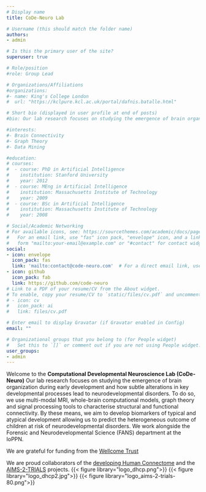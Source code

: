 ```yaml
---
# Display name
title: CoDe-Neuro Lab

# Username (this should match the folder name)
authors:
- admin

# Is this the primary user of the site?
superuser: true

# Role/position
#role: Group Lead

# Organizations/Affiliations
#organizations:
#- name: King's College London
#  url: "https://kclpure.kcl.ac.uk/portal/dafnis.batalle.html"

# Short bio (displayed in user profile at end of posts)
#bio: Our lab research focuses on studying the emergence of brain organization during early development and how subtle alterations in key developmental processes lead to neurodevelopmental disorders. To do so, we use multi-modal MRI, whole-brain computational models, graph theory and signal processing tools to characterise structural and functional connectivity. By these means, we aim to develop biomarkers of typical and atypical development allowing us to predict the heterogeneous outcome of children at risk of neurodevelopmental disorders.

#interests:
#- Brain Connectivity
#- Graph Theory
#- Data Mining

#education:
# courses:
#  - course: PhD in Artificial Intelligence
#    institution: Stanford University
#    year: 2012
#  - course: MEng in Artificial Intelligence
#    institution: Massachusetts Institute of Technology
#    year: 2009
#  - course: BSc in Artificial Intelligence
#    institution: Massachusetts Institute of Technology
#    year: 2008

# Social/Academic Networking
# For available icons, see: https://sourcethemes.com/academic/docs/page-builder/#icons
#   For an email link, use "fas" icon pack, "envelope" icon, and a link in the
#   form "mailto:your-email@example.com" or "#contact" for contact widget.
social:
- icon: envelope
  icon_pack: fas
  link: 'mailto:contact@code-neuro.com'  # For a direct email link, use "mailto:test@example.org".
- icon: github
  icon_pack: fab
  link: https://github.com/code-neuro
# Link to a PDF of your resume/CV from the About widget.
# To enable, copy your resume/CV to `static/files/cv.pdf` and uncomment the lines below.
# - icon: cv
#   icon_pack: ai
#   link: files/cv.pdf

# Enter email to display Gravatar (if Gravatar enabled in Config)
email: ""

# Organizational groups that you belong to (for People widget)
#   Set this to `[]` or comment out if you are not using People widget.
user_groups:
- admin
---
```


Welcome to the **Computational Developmental Neuroscience Lab (CoDe-Neuro)** 
Our lab research focuses on studying the emergence of brain organization during early development and how subtle alterations in key developmental processes lead to neurodevelopmental disorders. To do so, we use multi-modal MRI, whole-brain computational models, graph theory and signal processing tools to characterise structural and functional connectivity. By these means, we aim to develop biomarkers of typical and atypical development allowing us to predict the heterogeneous outcome of children at risk of neurodevelopmental disorders.
We work alongside the Forensic and Neurodevelopmental Science (FANS) department at the IoPPN.

We are grateful for funding from the [Wellcome Trust](http://wellcome.ac.uk/)

We are proud collaborators of the [developing Human Connectome](http://www.developingconnectome.org) and the [AIMS-2-TRIALS](https://www.aims-2-trials.eu) projects.
{{< figure library="logo_dhcp.png">}} {{< figure library="logo_dhcp2.jpg">}} {{< figure library="logo_aims-2-trials-80.png">}}




